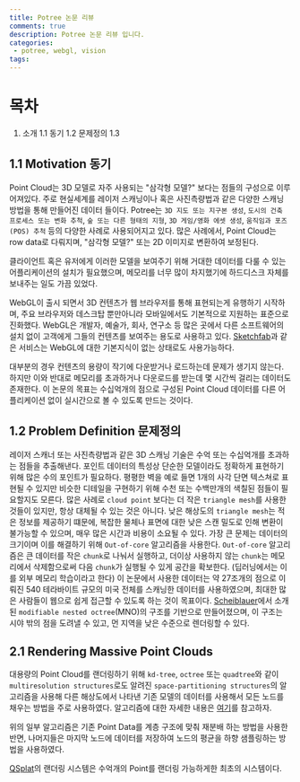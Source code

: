 ```yaml
---
title: Potree 논문 리뷰
comments: true
description: Potree 논문 리뷰 입니다.
categories:
 - potree, webgl, vision
tags: 
---
```


# 목차
1. 소개
    1.1 동기
    1.2 문제정의
    1.3 

## 1.1 Motivation 동기

Point Cloud는 3D 모델로 자주 사용되는 "삼각형 모델?" 보다는 점들의 구성으로 이루어져있다. 주로 현실세계를 레이저 스캐닝이나 혹은 사진측량법과 같은 다양한 스캐닝 방법을 통해 만들어진 데이터 들이다. Potree는 `3D 지도 또는 지구본 생성`, `도시의 건축 프로세스 또는 변화 추척`, `숲 또는 다른 형태의 지형`, `3D 게임/영화 에셋 생성`, `움직임과 포즈(POS) 추척` 등의 다양한 사례로 사용되어지고 있다. 많은 사례에서, Point Cloud는 row data로 다뤄지며, "삼각형 모델?" 또는 2D 이미지로 변환하여 보정된다.

클라이언트 혹은 유저에게 이러한 모델을 보여주기 위해 거대한 데이터를 다룰 수 있는 어플리케이션의 설치가 필요했으며, 메모리를 너무 많이 차지했기에 하드디스크 자체를 보내주는 일도 가끔 있었다.

WebGL이 출시 되면서 3D 컨텐츠가 웹 브라우저를 통해 표현되는게 유행하기 시작하며, 주요 브라우저와 데스크탑 뿐만아니라 모바일에서도 기본적으로 지원하는 표준으로 진화했다. WebGL은 개발자, 예술가, 회사, 연구소 등 많은 곳에서 다른 소프트웨어의 설치 없이 고객에게 그들의 컨텐츠를 보여주는 용도로 사용하고 있다. [Sketchfab](https://sketchfab.com/)과 같은 서비스는 WebGL에 대한 기본지식이 없는 상태로도 사용가능하다. 

대부분의 경우 컨텐츠의 용량이 작기에 다운받거나 로드하는데 문제가 생기지 않는다. 하지만 이와 반대로 메모리를 초과하거나 다운로드를 받는데 몇 시간씩 걸리는 데이터도 존재한다. 이 논문의 목표는 수십억개의 점으로 구성된 Point Cloud 데이터를 다른 어플리케이션 없이 실시간으로 볼 수 있도록 만드는 것이다.

## 1.2 Problem Definition 문제정의

레이저 스캐너 또는 사진측량법과 같은 3D 스캐닝 기술은 수억 또는 수십억개를 초과하는 점들을 추출해낸다. 포인트 데이터의 특성상 단순한 모델이라도 정확하게 표현하기 위해 많은 수의 포인트가 필요하다. 평평한 벽을 예로 들면 1개의 사각 단면 텍스쳐로 표현될 수 있지만 비슷한 디테일을 구현하기 위해 수천 또는 수백만개의 색칠된 점들이 필요할지도 모른다.
많은 사례로 `cloud point` 보다는 더 작은 `triangle mesh`를 사용한 것들이 있지만, 항상 대체될 수 있는 것은 아니다. 낮은 해상도의 `triangle mesh`는 적은 정보를 제공하기 떄문에, 복잡한 물체나 표면에 대한 낮은 스캔 밀도로 인해 변환이 불가능할 수 있으며, 매우 많은 시간과 비용이 소요될 수 있다. 
가장 큰 문제는 데이터의 크기이며 이를 해결하기 위해 `Out-of-core` 알고리즘을 사용한다. `Out-of-core` 알고리즘은 큰 데이터를 작은 `chunk`로 나눠서 실행하고, 더이상 사용하지 않는 `chunk`는 메모리에서 삭제함으로써 다음 `chunk`가 실행될 수 있게 공간을 확보한다. (딥러닝에서는 이를 외부 메모리 학습이라고 한다)
이 논문에서 사용한 데이터는 약 27조개의 점으로 이뤄진 540 테라바이트 규모의 미국 전체를 스캐닝한 데이터를 사용하였으며, 최대한 많은 사람들이 웹으로 쉽게 접근할 수 있도록 하는 것이 목표이다. 
[Scheiblauer](https://www.cg.tuwien.ac.at/research/publications/2014/scheiblauer-thesis/)에서 소개된 `modifiable nested octree`(MNO)의 구조를 기반으로 만들어졌으며, 이 구조는 시야 밖의 점을 도려낼 수 있고, 먼 지역을 낮은 수준으로 렌더링할 수 있다.


## 2.1 Rendering Massive Point Clouds

대용량의 Point Cloud를 랜더링하기 위해 `kd-tree`, `octree` 또는 `quadtree`와 같이 `multiresolution structures`로도 알려진 `space-partitioning structures`의 알고리즘을 사용해 다른 해상도에서 나타낸 기존 모델의 데이터를 사용해서 모든 노드를 채우는 방법을 주로 사용하였다. 알고리즘에 대한 자세한 내용은 [여기](https://adioshun.gitbooks.io/3d_people_detection/ebook/part02/part02-chapter02.html)를 참고하자. 

위의 일부 알고리즘은 기존 Point Data를 계층 구조에 맞춰 재분배 하는 방법을 사용한 반면, 나머지들은 마지막 노드에 데이터를 저장하여 노드의 평균을 하향 샘플링하는 방법을 사용하였다.


[QSplat](http://graphics.stanford.edu/papers/qsplat/)의 랜더링 시스템은 수억개의 Point를 랜더링 가능하게한 최초의 시스템이다.
